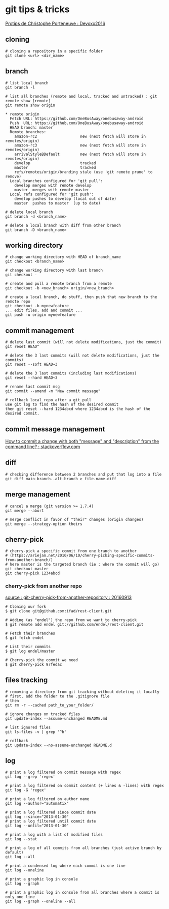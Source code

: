 # git tips & tricks

[Protips de Christophe Porteneuve : Devoxx2016](http://tdd.github.io/devoxx-git-protips/?utm_source=porteneuve&utm_medium=slides&utm_campaign=devoxxfr-2016#/)

## cloning

```
# cloning a repository in a specific folder
git clone <url> <dir_name>
```

## branch

```
# list local branch
git branch -l

# list all branches (remote and local, tracked and untracked) : git remote show [remote]
git remote show origin

* remote origin
  Fetch URL: https://github.com/OneBusAway/onebusaway-android
  Push  URL: https://github.com/OneBusAway/onebusaway-android
  HEAD branch: master
  Remote branches:
    amazon-rc2                   new (next fetch will store in remotes/origin)
    amazon-rc3                   new (next fetch will store in remotes/origin)
    arrivalStyleBDefault         new (next fetch will store in remotes/origin)
    develop                      tracked
    master                       tracked
    refs/remotes/origin/branding stale (use 'git remote prune' to remove)
  Local branches configured for 'git pull':
    develop merges with remote develop
    master  merges with remote master
  Local refs configured for 'git push':
    develop pushes to develop (local out of date)
    master  pushes to master  (up to date)

# delete local branch
git branch -d <branch_name>

# delete a local branch with diff from other branch
git branch -D <branch_name>
```

## working directory

```
# change working directory with HEAD of branch_name
git checkout <branch_name>

# change working directory with last branch 
git checkout -

# create and pull a remote branch from a remote
git checkout -b <new_branch> origin/<new_branch>

# create a local branch, do stuff, then push that new branch to the remote repo
git checkout -b mynewfeature
... edit files, add and commit ...
git push -u origin mynewfeature
```

## commit management

```
# delete last commit (will not delete modifications, just the commit)
git reset HEAD^

# delete the 3 last commits (will not delete modifications, just the commits)
git reset --soft HEAD~3

# delete the 3 last commits (including last modifications)
git reset --hard HEAD~3

# rename last commit msg
git commit --amend -m "New commit message"

# rollback local repo after a git pull
use git log to find the hash of the desired commit
then git reset --hard 1234abcd where 1234abcd is the hash of the desired commit.
```

## commit message management

[How to commit a change with both "message" and "description" from the command line? : stackoverflow.com](https://stackoverflow.com/questions/16122234/how-to-commit-a-change-with-both-message-and-description-from-the-command-li/22909204#22909204)

## diff

```
# checking difference between 2 branches and put that log into a file
git diff main-branch..alt-branch > file.name.diff
```

## merge management

```
# cancel a merge (git version >= 1.7.4)
git merge --abort

# merge conflict in favor of "their" changes (origin changes)
git merge --strategy-option theirs
```

## cherry-pick

```
# cherry-pick a specific commit from one branch to another 
# (https://ariejan.net/2010/06/10/cherry-picking-specific-commits-from-another-branch/)
# here master is the targeted branch (ie : where the commit will go)
git checkout master
git cherry-pick 1234abcd
```

### cherry-pick from another repo

[source : git-cherry-pick-from-another-repository : 20160913](https://coderwall.com/p/sgpksw/git-cherry-pick-from-another-repository)

```
# Cloning our fork
$ git clone git@github.com:ifad/rest-client.git

# Adding (as "endel") the repo from we want to cherry-pick
$ git remote add endel git://github.com/endel/rest-client.git

# Fetch their branches
$ git fetch endel

# List their commits
$ git log endel/master

# Cherry-pick the commit we need
$ git cherry-pick 97fedac
```

## files tracking

```
# removing a directory from git tracking without deleting it locally
# first, add the folder to the .gitignore file
# then
git rm -r --cached path_to_your_folder/
```

```
# ignore changes on tracked files
git update-index --assume-unchanged README.md

# list ignored files
git ls-files -v | grep '^h'

# rollback
git update-index --no-assume-unchanged README.d
```

## log

```
# print a log filtered on commit message with regex
git log --grep 'regex'
```

```
# print a log filtered on commit content (+ lines & -lines) with regex
git log -G 'regex'
```

```
# print a log filtered on author name
git log --author="automatix"
```

```
# print a log filtered since commit date
git log --since="2013-01-30"
# print a log filtered until commit date
git log --until="2013-01-30"
```

```
# print a log with a list of modified files
git log --stat
```

```
# print a log of all commits from all branches (just active branch by default)
git log --all
```

```
# print a condensed log where each commit is one line 
git log --oneline
```

```
# print a graphic log in console 
git log --graph
```

```
# print a graphic log in console from all branches where a commit is only one line
git log --graph --oneline --all
```
